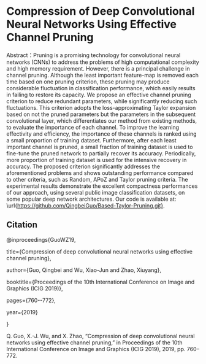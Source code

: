 Compression of Deep Convolutional Neural Networks Using Effective Channel Pruning
======

Abstract：Pruning is a promising technology for convolutional neural networks (CNNs) to address the problems of high computational complexity and high memory requirement. However, there is a principal challenge in channel pruning. Although the least important feature-map is removed each time based on one pruning criterion, these pruning may produce considerable fluctuation in classification performance, which easily results in failing to restore its capacity. We propose an effective channel pruning criterion to reduce redundant parameters, while significantly reducing such fluctuations. This criterion adopts the loss-approximating Taylor expansion based on not the pruned parameters but the parameters in the subsequent convolutional layer, which differentiates our method from existing methods, to evaluate the importance of each channel. To improve the learning effectivity and efficiency, the importance of these channels is ranked using a small proportion of training dataset. Furthermore, after each least important channel is pruned, a small fraction of training dataset is used to fine-tune the pruned network to partially recover its accuracy. Periodically, more proportion of training dataset is used for the intensive recovery in accuracy. The proposed criterion significantly addresses the aforementioned problems and shows outstanding performance compared to other criteria, such as Random, APoZ and Taylor pruning criteria. The experimental results demonstrate the excellent compactness performances of our approach, using several public image classification datasets, on some popular deep network architectures. Our code is available at: \url{https://github.com/QingbeiGuo/Based-Taylor-Pruning.git}.

## Citation
@inproceedings{GuoWZ19,

  title={Compression of deep convolutional neural networks using effective channel pruning},

  author={Guo, Qingbei and Wu, Xiao-Jun and Zhao, Xiuyang},

  booktitle={Proceedings of the 10th International Conference on Image and Graphics (ICIG 2019)},

  pages={760--772},

  year={2019}

}

Q. Guo, X.-J. Wu, and X. Zhao, “Compression of deep convolutional neural networks using effective channel pruning,” in Proceedings of the 10th International Conference on Image and Graphics (ICIG 2019), 2019, pp. 760–772.
